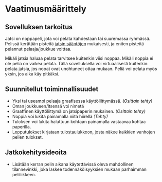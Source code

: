 # Vaatimusmäärittely

## Sovelluksen tarkoitus

Jatsi on noppapeli, jota voi pelata kahdestaan tai suuremassa ryhmässä. Pelissä kerätään pisteitä [jatsin sääntöjen](https://fi.wikipedia.org/wiki/Yatzy) mukaisesti, ja eniten pisteitä pelannut pelaaja/joukkue voittaa.



Mikäli jatsia haluaa pelata tarvitsee kuitenkin viisi noppaa. Mikäli noppia ei ole pelia on vaikea pelata. Tällä sovelluksella voi virtuaalisesti kuitenkin pelata jatsia, jos nopat ovat unohtuneet ottaa mukaan. Peliä voi pelata myös yksin, jos aika käy pitkäksi.



## Suunnitellut toiminnallisuudet

- Yksi tai useampi pelaaja graafisessa käyttöliittymässä. _(Osittain tehty)_
- Oman joukkueen/itsensä voi nimetä
- Graaffinen käyttöliittymä on jatsipaperin mukainen. _(Osittain tehty)_
- Noppia voi lukita painamalla niitä hiirellä _(Tehty)_
- Tuloksen voi lukita haluttuun kohtaan painamalla vastaavaa kohtaa paperilla.
- Lopputulokset kirjataan tulostaulukkoon, josta näkee kaikkien vanhojen pelien tulokset. 


## Jatkokehitysideoita

- Lisätään kerran pelin aikana käytettävissä oleva mahdollinen tilannevinkki, joka laskee todennäköisyyksien mukaan parhaimman peliliikkeen.
